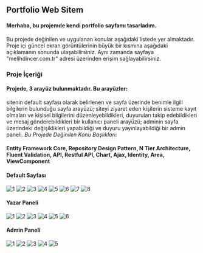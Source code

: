 ## **Portfolio Web Sitem**
#### Merhaba, bu projemde kendi portfolio sayfamı tasarladım.
Bu projede değinilen ve uygulanan konular aşağıdaki listede yer almaktadır. Proje içi güncel ekran görüntülerinin büyük bir kısmına aşağıdaki açıklamanın sonunda ulaşabilirsiniz. Aynı zamanda sayfaya "melihdincer.com.tr" adresi üzerinden erişim sağlayabilirsiniz.
### **Proje İçeriği**
#### Projede, 3 arayüz bulunmaktadır. Bu arayüzler:
sitenin default sayfası olarak belirlenen ve sayfa üzerinde benimle ilgili bilgilerin bulunduğu sayfa arayüzü; siteyi ziyaret eden kişilerin sisteme kayıt olmaları ve kişisel bilgilerini düzenleyebildikleri, duyuruları takip edebildikleri ve mesaj gönderebildikleri bir kullanıcı paneli arayüzü; adminin sayfa üzerindeki değişiklikleri yapabildiği ve duyuru yayınlayabildiği bir admin paneli.
*Bu Projede Değinilen Konu Başlıkları:*
#### Entity Framework Core, Repository Design Pattern, N Tier Architecture, Fluent Validation, API, Restful API, Chart, Ajax, Identity, Area, ViewComponent 

#### Default Sayfası

![1](https://github.com/MelihDincer/MyPortfolioProject/assets/115299123/226f8bd2-607b-435e-8a5c-cbbd88892024)
![2](https://github.com/MelihDincer/MyPortfolioProject/assets/115299123/2dfa7e55-ece2-42af-8ecf-55b8943d4505)
![3](https://github.com/MelihDincer/MyPortfolioProject/assets/115299123/e3cd0805-52f9-4ff1-b458-584e7f3ba921)
![4](https://github.com/MelihDincer/MyPortfolioProject/assets/115299123/3cc503ee-3f3b-4520-885e-5c522600c0b5)
![5](https://github.com/MelihDincer/MyPortfolioProject/assets/115299123/fb909328-c322-4930-84ec-cd93b24db653)
![6](https://github.com/MelihDincer/MyPortfolioProject/assets/115299123/37cfb12c-0b72-4e06-8acc-0e06a19a061b)
![7](https://github.com/MelihDincer/MyPortfolioProject/assets/115299123/57a4203b-d69b-4b26-895c-ae48ab8f3f9d)
![8](https://github.com/MelihDincer/MyPortfolioProject/assets/115299123/ad6cc6c2-81a6-4c22-807f-c7d0eb5e196c)

#### Yazar Paneli
![1](https://github.com/MelihDincer/MyPortfolioProject/assets/115299123/514d5e6c-f955-493e-b321-59088dd82a2a)
![2](https://github.com/MelihDincer/MyPortfolioProject/assets/115299123/2e3ed4af-6c77-4a17-8f1d-c2841e26b42b)
![3](https://github.com/MelihDincer/MyPortfolioProject/assets/115299123/04db4ae0-d48f-441a-a0e5-17a5f06c25d0)
![4](https://github.com/MelihDincer/MyPortfolioProject/assets/115299123/ef77ed96-2c6f-469c-af54-08585939a537)
![5](https://github.com/MelihDincer/MyPortfolioProject/assets/115299123/a4137cfa-9cef-401f-a69a-0a3760098c40)
![6](https://github.com/MelihDincer/MyPortfolioProject/assets/115299123/01c5c493-3e53-4eb0-8e11-c19ec430b6c9)

#### Admin Paneli
![1](https://github.com/MelihDincer/MyPortfolioProject/assets/115299123/30004ccd-a54f-4020-8e44-e868e5a09527)
![2](https://github.com/MelihDincer/MyPortfolioProject/assets/115299123/21e38b0f-c1cf-48cd-972f-3e6f28ecb1ac)
![3](https://github.com/MelihDincer/MyPortfolioProject/assets/115299123/4d4474d1-02aa-4c04-a6a6-90a275754d5f)
![4](https://github.com/MelihDincer/MyPortfolioProject/assets/115299123/5e7edb16-f01c-4ae0-ae81-4cb407fa3335)
![5](https://github.com/MelihDincer/MyPortfolioProject/assets/115299123/ced18cb9-437d-4b55-9a23-67cc51ab5b74)



